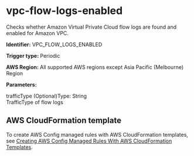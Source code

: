 # vpc\-flow\-logs\-enabled<a name="vpc-flow-logs-enabled"></a>

Checks whether Amazon Virtual Private Cloud flow logs are found and enabled for Amazon VPC\. 

**Identifier:** VPC\_FLOW\_LOGS\_ENABLED

**Trigger type:** Periodic

**AWS Region:** All supported AWS regions except Asia Pacific \(Melbourne\) Region

**Parameters:**

trafficType \(Optional\)Type: String  
TrafficType of flow logs

## AWS CloudFormation template<a name="w2aac12c33c15b9d605c15"></a>

To create AWS Config managed rules with AWS CloudFormation templates, see [Creating AWS Config Managed Rules With AWS CloudFormation Templates](aws-config-managed-rules-cloudformation-templates.md)\.